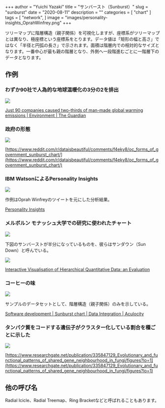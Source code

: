 +++
author = "Yuichi Yazaki"
title = "サンバースト（Sunburst）"
slug = "sunburst"
date = "2020-08-11"
description = ""
categories = [
    "chart"
]
tags = [
    "network",
]
image = "images/personality-insights_OprahWinfrey.png"
+++

ツリーマップに階層構造（親子関係）を可視化しますが、座標系がツリーマップとは異なり、極座標という座標系をとります。データ値は「矩形の幅と高さ」ではなく「半径と円弧の長さ」で示されます。面積は階層内での相対的なサイズとなります。一番中心が最も親の階層となり、外側へ一段階進むごとに一階層下のデータとなります。

<!--more-->


## 作例

### わずか90社で人為的な地球温暖化の3分の2を排出

![](images/global-warming-companies.png)

[Just 90 companies caused two-thirds of man-made global warming emissions | Environment | The Guardian](https://www.theguardian.com/environment/2013/nov/20/90-companies-man-made-global-warming-emissions-climate-change)


### 政府の形態

![](images/f71q7foy55h41.jpg)

[https://www.reddit.com/r/dataisbeautiful/comments/f4eky8/oc_forms_of_government_sunburst_chart/](https://www.reddit.com/r/dataisbeautiful/comments/f4eky8/oc_forms_of_government_sunburst_chart/)


### IBM WatsonによるPersonality Insights

![](images/personality-insights_OprahWinfrey.png)

作例はOprah Winfreyのツイートを元にした分析結果。

[Personality Insights](https://personality-insights-demo.ng.bluemix.net/)


### メルボルン モナッシュ大学での研究に使われたチャート

![](images/MonashUniversity_SunBurst-1.png)

下図のサンバーストが半分になっているものを、彼らはサンダウン（Sun Down）と呼んでいる。

![](images/MonashUniversity_SunDown.png)

[Interactive Visualisation of Hierarchical Quantitative Data: an Evaluation](https://deepai.org/publication/interactive-visualisation-of-hierarchical-quantitative-data-an-evaluation)


### コーヒーの味

![](images/sb_coffeeflavour.png)

サンプルのデータセットとして、階層構造（親子関係）のみを示している。


[Software development | Sunburst chart | Data Integration | Aculocity](https://www.aculocity.com/labs/sunburst-chart)


### タンパク質をコードする遺伝子がクラスター化している割合を種ごとに示した

![](images/Sunburst-chart-showing-the-percentage-of-clustered-protein-coding-genes-per-species-The_W640.jpg)

[https://www.researchgate.net/publication/335847129_Evolutionary_and_functional_patterns_of_shared_gene_neighbourhood_in_fungi/figures?lo=1](https://www.researchgate.net/publication/335847129_Evolutionary_and_functional_patterns_of_shared_gene_neighbourhood_in_fungi/figures?lo=1)


## 他の呼び名

Radial Icicle、Radial Treemap、Ring Bracketなどと呼ばれることもあります。
